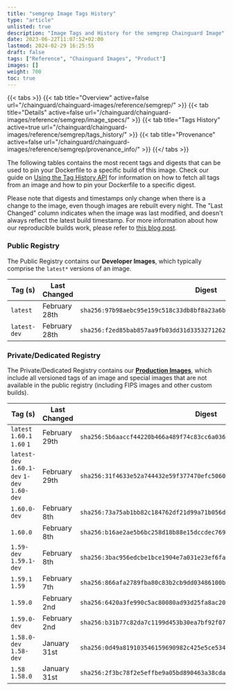 ```yaml
---
title: "semgrep Image Tags History"
type: "article"
unlisted: true
description: "Image Tags and History for the semgrep Chainguard Image"
date: 2023-06-22T11:07:52+02:00
lastmod: 2024-02-29 16:25:55
draft: false
tags: ["Reference", "Chainguard Images", "Product"]
images: []
weight: 700
toc: true
---
```


{{< tabs >}}
{{< tab title="Overview" active=false url="/chainguard/chainguard-images/reference/semgrep/" >}}
{{< tab title="Details" active=false url="/chainguard/chainguard-images/reference/semgrep/image_specs/" >}}
{{< tab title="Tags History" active=true url="/chainguard/chainguard-images/reference/semgrep/tags_history/" >}}
{{< tab title="Provenance" active=false url="/chainguard/chainguard-images/reference/semgrep/provenance_info/" >}}
{{</ tabs >}}

The following tables contains the most recent tags and digests that can be used to pin your Dockerfile to a specific build of this image. Check our guide on [Using the Tag History API](/chainguard/chainguard-images/using-the-tag-history-api/) for information on how to fetch all tags from an image and how to pin your Dockerfile to a specific digest.

Please note that digests and timestamps only change when there is a change to the image, even though images are rebuilt every night. The "Last Changed" column indicates when the image was last modified, and doesn't always reflect the latest build timestamp. For more information about how our reproducible builds work, please refer to [this blog post](https://www.chainguard.dev/unchained/reproducing-chainguards-reproducible-image-builds).

### Public Registry
The Public Registry contains our **Developer Images**, which typically comprise the `latest*` versions of an image.

| Tag (s)       | Last Changed  | Digest                                                                    |
|---------------|---------------|---------------------------------------------------------------------------|
|  `latest`     | February 28th | `sha256:97b98aebc95e159c518c33db8bf8a23a6ba2b0fad1ece24efc4206d247999844` |
|  `latest-dev` | February 28th | `sha256:f2ed85bab857aa9fb03dd31d3353271262414c649a689c6c9d0c0be1adf76e8c` |


### Private/Dedicated Registry
The Private/Dedicated Registry contains our **[Production Images](https://www.chainguard.dev/chainguard-images)**, which include all versioned tags of an image and special images that are not available in the public registry (including FIPS images and other custom builds).

| Tag (s)                                       | Last Changed  | Digest                                                                    |
|-----------------------------------------------|---------------|---------------------------------------------------------------------------|
|  `latest` `1.60.1` `1.60` `1`                 | February 29th | `sha256:5b6aaccf44220b466a489f74c83cc6a036db0e1ab71930b98aeecf160f89e8e6` |
|  `latest-dev` `1.60.1-dev` `1-dev` `1.60-dev` | February 29th | `sha256:31f4633e52a744432e59f377470efc506007469958167ddce0f6b7682306101f` |
|  `1.60.0-dev`                                 | February 8th  | `sha256:73a75ab1bb82c184762df21d99a71b056dacab68a3369645abbb82cee8b4c74f` |
|  `1.60.0`                                     | February 8th  | `sha256:b16ae2ae5b6bc258d18b88e15dccdec7691c2fba8daecf39ac323adcc57195f1` |
|  `1.59-dev` `1.59.1-dev`                      | February 8th  | `sha256:3bac956edcbe1bce1904e7a031e23ef6fa48e5c76502a02900bae97348c020e4` |
|  `1.59.1` `1.59`                              | February 7th  | `sha256:866afa2789fba80c83b2cb9dd03486100bf6b85cf117a08f8051f25633c744f6` |
|  `1.59.0`                                     | February 2nd  | `sha256:6420a3fe990c5ac80080ad93d25fa8ac201a9bc6896cd8c8367c05318be76641` |
|  `1.59.0-dev`                                 | February 2nd  | `sha256:b31b77c82da7c1199d453b30ea7bf92f07dfe663977fc44df8e493224bb151e5` |
|  `1.58.0-dev` `1.58-dev`                      | January 31st  | `sha256:0d49a819103546159690982c425e5ce5343ffcd91d30c622bab1a09dad9ec281` |
|  `1.58` `1.58.0`                              | January 31st  | `sha256:2f3bc78f2e5effbe9a05bd890463a38cda5dc3e57b98a13ae31464d73ddc6fd7` |

